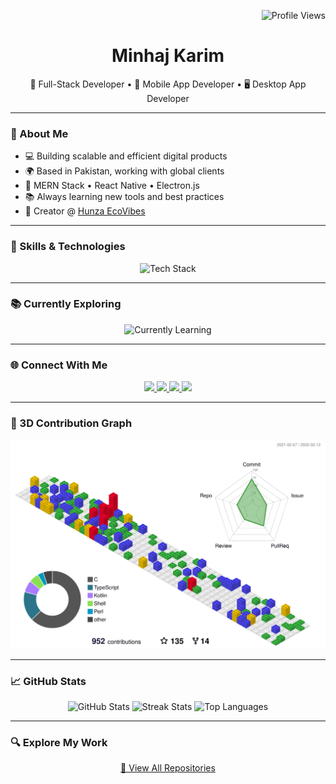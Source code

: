 <!-- View Count -->
<p align="right">
  <img src="https://komarev.com/ghpvc/?username=Minhajkarim&color=blue" alt="Profile Views" />
</p>

<!-- Name & Roles -->
<h1 align="center">Minhaj Karim</h1>
<p align="center">
  🚀 Full-Stack Developer • 📱 Mobile App Developer • 🖥️ Desktop App Developer
</p>

---

### 👋 About Me

- 💻 Building scalable and efficient digital products
- 🌍 Based in Pakistan, working with global clients
- 🔧 MERN Stack • React Native • Electron.js
- 📚 Always learning new tools and best practices
- 🎥 Creator @ [Hunza EcoVibes](https://www.youtube.com/@hunzaecovibes)

---

### 🧠 Skills & Technologies

<p align="center">
  <img src="https://skillicons.dev/icons?i=react,nextjs,nodejs,express,mongodb,graphql,redux,javascript,typescript,python,django,flutter,java,cpp,git,github,linux,docker,vscode,figma&theme=light" alt="Tech Stack" />
</p>

---

### 📚 Currently Exploring

<p align="center">
  <img src="https://skillicons.dev/icons?i=aws,gcp,solidity,threejs" alt="Currently Learning" />
</p>

---

### 🌐 Connect With Me

<p align="center">
  <a href="https://www.linkedin.com/in/dev-minhaj/" target="_blank">
    <img src="https://img.shields.io/badge/LinkedIn-0077B5?style=for-the-badge&logo=linkedin&logoColor=white">
  </a>
  <a href="mailto:minhajkarim078@gmail.com">
    <img src="https://img.shields.io/badge/Gmail-D14836?style=for-the-badge&logo=gmail&logoColor=white">
  </a>
  <a href="https://twitter.com/MinhajKarim9" target="_blank">
    <img src="https://img.shields.io/badge/Twitter-1DA1F2?style=for-the-badge&logo=twitter&logoColor=white">
  </a>
  <a href="https://www.youtube.com/@hunzaecovibes" target="_blank">
    <img src="https://img.shields.io/badge/YouTube-FF0000?style=for-the-badge&logo=youtube&logoColor=white">
  </a>
</p>

---

### 🧊 3D Contribution Graph

<p align="center">
  <img src="profile-3d-contrib/profile-gitblock.svg" alt="3D Contribution Graph" />
</p>

---

### 📈 GitHub Stats

<p align="center">
  <img src="https://github-readme-stats.vercel.app/api?username=Minhajkarim&show_icons=true&theme=tokyonight&hide_border=true" alt="GitHub Stats" />
  <img src="https://github-readme-streak-stats.herokuapp.com/?user=Minhajkarim&theme=tokyonight&hide_border=true" alt="Streak Stats" />
  <img src="https://github-readme-stats.vercel.app/api/top-langs/?username=Minhajkarim&layout=compact&theme=tokyonight&hide_border=true" alt="Top Languages" />
</p>

---

### 🔍 Explore My Work

<p align="center">
  <a href="https://github.com/Minhajkarim?tab=repositories">📌 View All Repositories</a>
</p>

